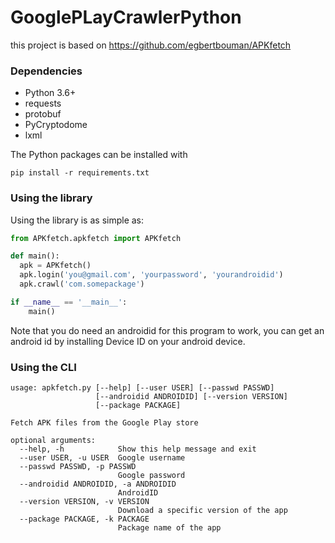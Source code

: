# GooglePLayCrawlerPython
this project is based on https://github.com/egbertbouman/APKfetch


### Dependencies
* Python 3.6+
* requests
* protobuf
* PyCryptodome
* lxml

The Python packages can be installed with

    pip install -r requirements.txt


### Using the library

Using the library is as simple as:

```python
from APKfetch.apkfetch import APKfetch

def main():
  apk = APKfetch()
  apk.login('you@gmail.com', 'yourpassword', 'yourandroidid')
  apk.crawl('com.somepackage')

if __name__ == '__main__':
    main()
```


Note that you do need an androidid for this program to work, you can get an android id by installing Device ID on your android device.

### Using the CLI

```
usage: apkfetch.py [--help] [--user USER] [--passwd PASSWD]
                   [--androidid ANDROIDID] [--version VERSION]
                   [--package PACKAGE]

Fetch APK files from the Google Play store

optional arguments:
  --help, -h            Show this help message and exit
  --user USER, -u USER  Google username
  --passwd PASSWD, -p PASSWD
                        Google password
  --androidid ANDROIDID, -a ANDROIDID
                        AndroidID
  --version VERSION, -v VERSION
                        Download a specific version of the app
  --package PACKAGE, -k PACKAGE
                        Package name of the app
``` 

